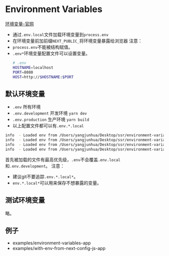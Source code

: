 # Environment Variables
[环境变量-官网](https://nextjs.org/docs/basic-features/environment-variables#exposing-environment-variables-to-the-browser)
- 通过`.env.local`文件加载环境变量到`process.env`
- 在环境变量前加前缀`NEXT_PUBLIC_`将环境变量暴露给浏览器
注意：
- `process.env`不能被结构赋值。
- `.env*`环境变量配置文件可以设置变量。
	```bash
	# .env
	HOSTNAME=localhost
	PORT=8080
	HOST=http://$HOSTNAME:$PORT
	```
## 默认环境变量
- `.env` 所有环境
- `.env.development` 开发环境 `yarn dev`
- `.env.production` 生产环境 `yarn build`	
- 以上配置文件都可以有`.env.*.local` 
```bash
info  - Loaded env from /Users/yangjunhua/Desktop/ssr/environment-variables-app/.env.development.local
info  - Loaded env from /Users/yangjunhua/Desktop/ssr/environment-variables-app/.env.local
info  - Loaded env from /Users/yangjunhua/Desktop/ssr/environment-variables-app/.env.development
info  - Loaded env from /Users/yangjunhua/Desktop/ssr/environment-variables-app/.env
```
首先被加载的文件有最高优先级，`.env`不会覆盖`.env.local`和`.env.development`。
注意：
- 建议git不要追踪`.env.*.local*`。
- `env.*.local*`可以用来保存不想暴露的变量。

## 测试环境变量
略。

## 例子
- examples/environment-variables-app
- examples/with-env-from-next-config-js-app
